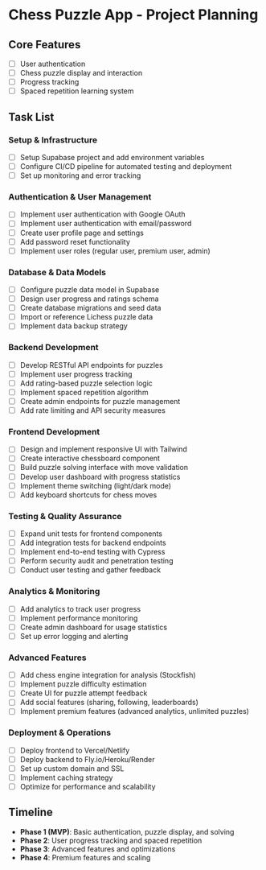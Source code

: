 # Chess Puzzle App - Project Planning

## Core Features

- [ ] User authentication
- [ ] Chess puzzle display and interaction
- [ ] Progress tracking
- [ ] Spaced repetition learning system

## Task List

### Setup & Infrastructure

- [ ] Setup Supabase project and add environment variables
- [ ] Configure CI/CD pipeline for automated testing and deployment
- [ ] Set up monitoring and error tracking

### Authentication & User Management

- [ ] Implement user authentication with Google OAuth
- [ ] Implement user authentication with email/password
- [ ] Create user profile page and settings
- [ ] Add password reset functionality
- [ ] Implement user roles (regular user, premium user, admin)

### Database & Data Models

- [ ] Configure puzzle data model in Supabase
- [ ] Design user progress and ratings schema
- [ ] Create database migrations and seed data
- [ ] Import or reference Lichess puzzle data
- [ ] Implement data backup strategy

### Backend Development

- [ ] Develop RESTful API endpoints for puzzles
- [ ] Implement user progress tracking
- [ ] Add rating-based puzzle selection logic
- [ ] Implement spaced repetition algorithm
- [ ] Create admin endpoints for puzzle management
- [ ] Add rate limiting and API security measures

### Frontend Development

- [ ] Design and implement responsive UI with Tailwind
- [ ] Create interactive chessboard component
- [ ] Build puzzle solving interface with move validation
- [ ] Develop user dashboard with progress statistics
- [ ] Implement theme switching (light/dark mode)
- [ ] Add keyboard shortcuts for chess moves

### Testing & Quality Assurance

- [ ] Expand unit tests for frontend components
- [ ] Add integration tests for backend endpoints
- [ ] Implement end-to-end testing with Cypress
- [ ] Perform security audit and penetration testing
- [ ] Conduct user testing and gather feedback

### Analytics & Monitoring

- [ ] Add analytics to track user progress
- [ ] Implement performance monitoring
- [ ] Create admin dashboard for usage statistics
- [ ] Set up error logging and alerting

### Advanced Features

- [ ] Add chess engine integration for analysis (Stockfish)
- [ ] Implement puzzle difficulty estimation
- [ ] Create UI for puzzle attempt feedback
- [ ] Add social features (sharing, following, leaderboards)
- [ ] Implement premium features (advanced analytics, unlimited puzzles)

### Deployment & Operations

- [ ] Deploy frontend to Vercel/Netlify
- [ ] Deploy backend to Fly.io/Heroku/Render
- [ ] Set up custom domain and SSL
- [ ] Implement caching strategy
- [ ] Optimize for performance and scalability

## Timeline

- **Phase 1 (MVP)**: Basic authentication, puzzle display, and solving
- **Phase 2**: User progress tracking and spaced repetition
- **Phase 3**: Advanced features and optimizations
- **Phase 4**: Premium features and scaling 